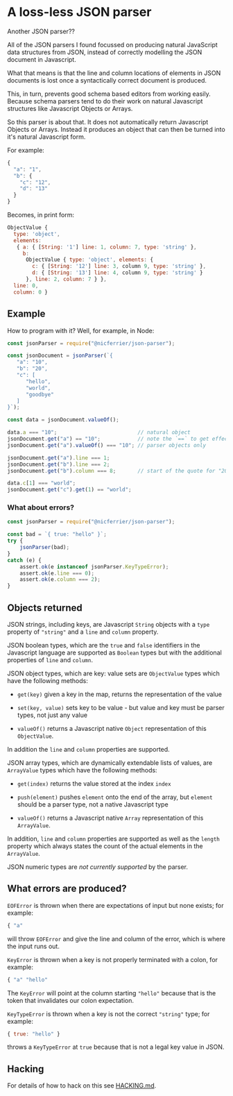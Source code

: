 # A loss-less JSON parser

Another JSON parser??

All of the JSON parsers I found focussed on producing natural
JavaScript data structures from JSON, instead of correctly modelling
the JSON document in Javascript.

What that means is that the line and column locations of elements in
JSON documents is lost once a syntactically correct document is
produced.

This, in turn, prevents good schema based editors from working
easily. Because schema parsers tend to do their work on natural
Javascript structures like Javascript Objects or Arrays.

So this parser is about that. It does not automatically return
Javascript Objects or Arrays. Instead it produces an object that can
then be turned into it's natural Javascript form.

For example:

```javascript
{
  "a": "1",
  "b": {
    "c": "12",
    "d": "13"
  } 
}
```

Becomes, in print form:

```javascript
ObjectValue {
  type: 'object',
  elements:
   { a: { [String: '1'] line: 1, column: 7, type: 'string' },
     b:
      ObjectValue { type: 'object', elements: {
        c: { [String: '12'] line: 3, column 9, type: 'string' },
        d: { [String: '13'] line: 4, column 9, type: 'string' }
      }, line: 2, column: 7 } },
  line: 0,
  column: 0 }
```

## Example

How to program with it? Well, for example, in Node:

```javascript
const jsonParser = require("@nicferrier/json-parser");

const jsonDocument = jsonParser(`{
   "a": "10",
   "b": "20",
   "c": [
      "hello",
      "world",
      "goodbye"
   ]
}`);

const data = jsonDocument.valueOf();

data.a === "10";                          // natural object
jsonDocument.get("a") == "10";            // note the `==` to get effective equal
jsonDocument.get("a").valueOf() === "10"; // parser objects only

jsonDocument.get("a").line === 1;
jsonDocument.get("b").line === 2;
jsonDocument.get("b").column === 8;       // start of the quote for "20"

data.c[1] === "world";
jsonDocument.get("c").get(1) == "world";
```

### What about errors?

```javascript
const jsonParser = require("@nicferrier/json-parser");

const bad = `{ true: "hello" }`;
try {
    jsonParser(bad);
}
catch (e) {
    assert.ok(e instanceof jsonParser.KeyTypeError);
    assert.ok(e.line === 0);
    assert.ok(e.column === 2);
}
```

## Objects returned

JSON strings, including keys, are Javascript `String` objects with a
`type` property of `"string"` and a `line` and `column` property.

JSON boolean types, which are the `true` and `false` identifiers in
the Javascript language are supported as `Boolean` types but with the
additional properties of `line` and `column`.

JSON object types, which are key: value sets are `ObjectValue` types
which have the following methods:

* `get(key)` given a key in the map, returns the representation of the
  value
  
* `set(key, value)` sets key to be value - but value and key must be
  parser types, not just any value

* `valueOf()` returns a Javascript native `Object` representation of
  this `ObjectValue`.
  
In addition the `line` and `column` properties are supported.

JSON array types, which are dynamically extendable lists of values,
are `ArrayValue` types which have the following methods:

* `get(index)` returns the value stored at the index `index`

* `push(element)` pushes `element` onto the end of the array, but
  `element` should be a parser type, not a native Javascript type
  
* `valueOf()` returns a Javascript native `Array` representation of
  this `ArrayValue`.

In addition, `line` and `column` properties are supported as well as
the `length` property which always states the count of the actual
elements in the `ArrayValue`.


JSON numeric types are *not currently supported* by the parser.


## What errors are produced?

`EOFError` is thrown when there are expectations of input but none
exists; for example:

```javascript
{ "a"
```

will throw `EOFError` and give the line and column of the error, which
is where the input runs out.

`KeyError` is thrown when a key is not properly terminated with a
colon, for example:

```javascript
{ "a" "hello"
```

The `KeyError` will point at the column starting `"hello"` because
that is the token that invalidates our colon expectation.

`KeyTypeError` is thrown when a key is not the correct `"string"`
type; for example:

```javascript
{ true: "hello" }
```

throws a `KeyTypeError` at `true` because that is not a legal key
value in JSON.


## Hacking

For details of how to hack on this see [HACKING.md](HACKING.md).
